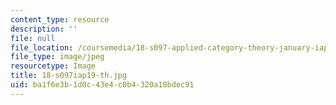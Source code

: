 ```yaml
---
content_type: resource
description: ''
file: null
file_location: /coursemedia/18-s097-applied-category-theory-january-iap-2019/ba1f6e3b1d0c43e4c0b4320a18bdec91_18-s097iap19-th.jpg
file_type: image/jpeg
resourcetype: Image
title: 18-s097iap19-th.jpg
uid: ba1f6e3b-1d0c-43e4-c0b4-320a18bdec91
---
```

